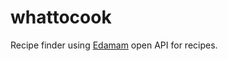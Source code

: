 # whattocook
Recipe finder using <a href="https://www.edamam.com/" target="_blank">Edamam</a> open API for recipes. 
